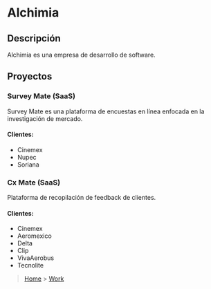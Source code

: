 # Alchimia

## Descripción

Alchimia es una empresa de desarrollo de software.

## Proyectos

### Survey Mate (SaaS)

Survey Mate es una plataforma de encuestas en línea enfocada en la investigación de mercado.

#### Clientes:

- Cinemex
- Nupec
- Soriana

### Cx Mate (SaaS)

Plataforma de recopilación de feedback de clientes.

#### Clientes:

- Cinemex
- Aeromexico
- Delta
- Clip
- VivaAerobus
- Tecnolite

> [Home](../README.md) > [Work](./work.md)
